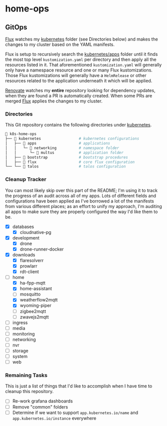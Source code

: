 # home-ops

## GitOps

[Flux](https://github.com/fluxcd/flux2) watches my [kubernetes](./kubernetes/) folder (see Directories below) and makes the changes to my cluster based on the YAML manifests.

Flux is setup to recursively search the [kubernetes/apps](./kubernetes/apps) folder until it finds the most top level `kustomization.yaml` per directory and then apply all the resources listed in it. That aforementioned `kustomization.yaml` will generally only have a namespace resource and one or many Flux kustomizations. Those Flux kustomizations will generally have a `HelmRelease` or other resources related to the application underneath it which will be applied.

[Renovate](https://github.com/renovatebot/renovate) watches my **entire** repository looking for dependency updates, when they are found a PR is automatically created. When some PRs are merged [Flux](https://github.com/fluxcd/flux2) applies the changes to my cluster.

### Directories

This Git repository contains the following directories under [kubernetes](./kubernetes/).

```sh
📁 k8s-home-ops
├── 📁 kubernetes                 # kubernetes configurations
│   ├── 📁 apps                   # applications
│   │   └─ 📁 networking          # namespace folder
│   │      └─ 📁 multus           # application folder
│   ├── 📁 bootstrap              # bootstrap procedures
│   ├── 📁 flux                   # core flux configuration
└── └── 📁 talos                  # talos configuration
```

### Cleanup Tracker

You can most likely skip over this part of the README; I'm using it to track the progress of an audit across all of my apps. Lots of different fields and configurations have been applied as I've borrowed a lot of the manifests from various different places; as an effort to unify my approach, I'm auditing all apps to make sure they are properly configured the way I'd like them to be.

- [x] databases
  - [x] cloudnative-pg
- [x] development
  - [x] drone
  - [x] drone-runner-docker
- [x] downloads
  - [x] flaresolverr
  - [x] prowlarr
  - [x] rdt-client
- [ ] home
  - [x] ha-fpp-mqtt
  - [x] home-assistant
  - [ ] mosquitto
  - [x] weatherflow2mqtt
  - [x] wyoming-piper
  - [ ] zigbee2mqtt
  - [ ] zwavejs2mqtt
- [ ] ingress
- [ ] media
- [ ] monitoring
- [ ] networking
- [ ] nvr
- [ ] storage
- [ ] system
- [ ] web

### Remaining Tasks

This is just a list of things that I'd like to accomplish when I have time to cleanup this repository.

- [ ] Re-work grafana dashboards
- [ ] Remove "common" folders
- [ ] Determine if we want to support `app.kubernetes.io/name` and `app.kubernetes.io/instance` everywhere

